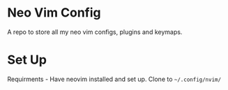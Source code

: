 # Neo Vim Config
A repo to store all my neo vim configs, plugins and keymaps.

# Set Up
Requirments - Have neovim installed and set up. Clone to ```~/.config/nvim/```

